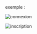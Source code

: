 exemple :
  
  ![connexion](https://github.com/fk-crafter/html-css-js-button/assets/127132293/3c798adb-5902-4d34-ad12-622ed64c1332)

  ![inscription](https://github.com/fk-crafter/html-css-js-button/assets/127132293/6eb8ea23-27ed-4b95-9a0b-66fb5078efec)
